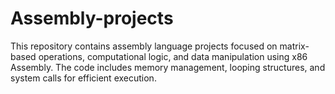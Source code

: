 # Assembly-projects
This repository contains assembly language projects focused on matrix-based operations, computational logic, and data manipulation using x86 Assembly. The code includes memory management, looping structures, and system calls for efficient execution.

